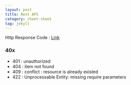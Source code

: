 ```yaml
---
layout: post
title: Rest API
category: cheet-sheet
tag: jekyll
---
```


Http Response Code :
[Link](https://en.wikipedia.org/wiki/ListofHTTPstatuscodes)

### 40x

- 401 : unauthorized
- 404 : item not found
- 409 : conflict : resource is already existed
- 422 : Unprocessable Entity: missing require parameters
